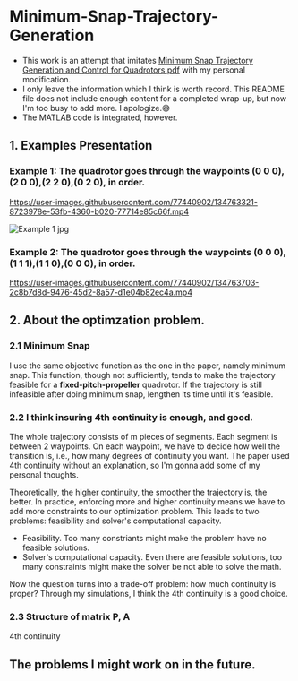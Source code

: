 # Minimum-Snap-Trajectory-Generation
* This work is an attempt that imitates [Minimum Snap Trajectory Generation and Control for Quadrotors.pdf](https://github.com/JiashengAtGitHub/Minimum-Snap-Trajectory-Generation/files/7230819/2011.-.cited.1050.-.Minimum.snap.trajectorygeneration.and.control.for.quadrotors.pdf) with my personal modification. 
* I only leave the information which I think is worth record. This README file does not include enough content for a completed wrap-up, but now I'm too busy to add more. I  apologize.:sweat_smile:
* The MATLAB code is integrated, however.

## 1. Examples Presentation
### Example 1: The quadrotor goes through the waypoints (0 0 0),(2 0 0),(2 2 0),(0 2 0), in order.
https://user-images.githubusercontent.com/77440902/134763321-8723978e-53fb-4360-b020-77714e85c66f.mp4

![Example 1 jpg](https://user-images.githubusercontent.com/77440902/134763342-5abc6835-1633-4ff3-a85d-bf342e442d09.jpg)
### Example 2: The quadrotor goes through the waypoints (0 0 0),(1 1 1),(1 1 0),(0 0 0), in order.
https://user-images.githubusercontent.com/77440902/134763703-2c8b7d8d-9476-45d2-8a57-d1e04b82ec4a.mp4

## 2. About the optimzation problem.
### 2.1 Minimum Snap
I use the same objective function as the one in the paper, namely minimum snap. This function, though not sufficiently, tends to make the trajectory feasible for a **fixed-pitch-propeller** quadrotor. If the trajectory is still infeasible after doing minimum snap, lengthen its time until it's feasible.
### 2.2 I think insuring 4th continuity is enough, and good.
The whole trajectory consists of m pieces of segments. Each segment is between 2 waypoints. On each waypoint, we have to decide how well the transition is, i.e., how many degrees of continuity you want. The paper used 4th continuity without an explanation, so I'm gonna add some of my personal thoughts.

Theoretically, the higher continuity, the smoother the trajectory is, the better. In practice, enforcing more and higher continuity means we have to add more constraints to our optimization problem. This leads to two problems: feasibility and solver's computational capacity.
* Feasibility. Too many constriants might make the problem have no feasible solutions.
* Solver's computational capacity. Even there are feasible solutions, too many constraints might make the solver be not able to solve the math. 

Now the question turns into a trade-off problem: how much continuity is proper? Through my simulations, I think the 4th continuity is a good choice.  


### 2.3 Structure of matrix P, A 

4th continuity

## The problems I might work on in the future.
